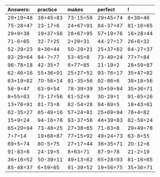 | Answers: | practice | makes | perfect | ! |
| :--- | :--- | :--- | :--- | :--- |
| 29+19=48 | 38+45=83 | 73-15=58 | 29+45=74 | 8+38=46 | 
| 75-28=47 | 23-17=6 | 24+67=91 | 84-37=47 | 81-16=65 | 
| 29+9=38 | 19+37=56 | 28+67=95 | 57+19=76 | 16+28=44 | 
| 71-6=65 | 32-7=25 | 2+29=31 | 44-27=17 | 26+6=32 | 
| 52-29=23 | 8+36=44 | 50-29=21 | 25+37=62 | 64-27=37 | 
| 93-29=64 | 84-7=77 | 53-45=8 | 73-49=24 | 77+7=84 | 
| 96-78=18 | 42-35=7 | 8+77=85 | 21-19=2 | 28+59=87 | 
| 62-46=16 | 55+36=91 | 25+27=52 | 93-76=17 | 35+47=82 | 
| 63+19=82 | 70-56=14 | 91-35=56 | 92-86=6 | 38+18=56 | 
| 56-9=47 | 63-9=54 | 78-39=39 | 35+59=94 | 35+36=71 | 
| 8+55=63 | 73-17=56 | 61-52=9 | 30-29=1 | 91-65=26 | 
| 13+78=91 | 81-73=8 | 82-54=28 | 94-89=5 | 18+43=61 | 
| 62-35=27 | 65-49=16 | 57+24=81 | 25+69=94 | 78+4=82 | 
| 15+9=24 | 94-16=78 | 93-37=56 | 44+39=83 | 82-58=24 | 
| 65+29=94 | 73-48=25 | 27+38=65 | 71-63=8 | 29+49=78 | 
| 7+7=14 | 19+68=87 | 77+15=92 | 49+24=73 | 63-8=55 | 
| 69+5=74 | 80-5=75 | 27+17=44 | 36+35=71 | 20-12=8 | 
| 91-83=8 | 24-19=5 | 8+63=71 | 87-9=78 | 21-2=19 | 
| 36+16=52 | 50-39=11 | 49+13=62 | 65+28=93 | 81-16=65 | 
| 85-48=37 | 6+59=65 | 91-39=52 | 19+56=75 | 35+36=71 | 
